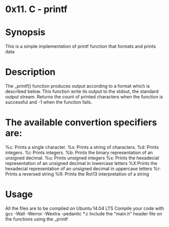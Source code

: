 # 0x11. C - printf

# Synopsis

This is a simple implementation of printf function that formats and prints data

# Description

The _printf() function produces output according to a format which is described below. This function write its output to the stdout, the standard output stream. Returns the count of printed characters when the function is successful and -1 when the function fails.

# The available convertion specifiers are:

%c: Prints a single character. %s: Prints a string of characters. %d: Prints integers. %i: Prints integers. %b: Prints the binary representation of an unsigned decimal. %u: Prints unsigned integers %x: Prints the hexadecial representation of an unsigned decimal in lowercase letters %X:Prints the hexadecial representation of an unsigned decimal in uppercase letters %r: Prints a reversed string %R: Prints the Rot13 interpretation of a string

# Usage

All the files are to be compiled on Ubuntu 14.04 LTS Compile your code with gcc -Wall -Werror -Wextra -pedantic *.c Include the "main.h" header file on the functions using the _printf